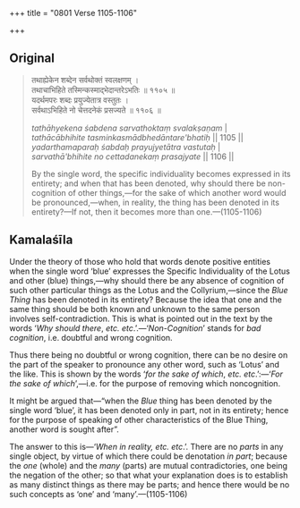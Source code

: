 +++
title = "0801 Verse 1105-1106"

+++
## Original 
>
> तथाह्येकेन शब्देन सर्वथोक्तं स्वलक्षणम् ।  
> तथाचाभिहिते तस्मिन्कस्माद्भेदान्तरेऽभतिः ॥ ११०५ ॥  
> यदर्थमपरः शब्दः प्रयुज्येतात्र वस्तुतः ।  
> सर्वथाऽभिहिते नो चेत्तदनेकं प्रसज्यते ॥ ११०६ ॥ 
>
> *tathāhyekena śabdena sarvathoktaṃ svalakṣaṇam* \|  
> *tathācābhihite tasminkasmādbhedāntare'bhatiḥ* \|\| 1105 \|\|  
> *yadarthamaparaḥ śabdaḥ prayujyetātra vastutaḥ* \|  
> *sarvathā'bhihite no cettadanekaṃ prasajyate* \|\| 1106 \|\| 
>
> By the single word, the specific individuality becomes expressed in its entirety; and when that has been denoted, why should there be non-cognition of other things,—for the sake of which another word would be pronounced,—when, in reality, the thing has been denoted in its entirety?—If not, then it becomes more than one.—(1105-1106)



## Kamalaśīla

Under the theory of those who hold that words denote positive entities when the single word ‘blue’ expresses the Specific Individuality of the Lotus and other (blue) things,—why should there be any absence of cognition of such other particular things as the Lotus and the Collyrium,—since the *Blue Thing* has been denoted in its entirety? Because the idea that one and the same thing should be both known and unknown to the same person involves self-contradiction. This is what is pointed out in the text by the words ‘*Why should there*, *etc. etc*.’.—‘*Non-Cognition*’ stands for *bad cognition*, i.e. doubtful and wrong cognition.

Thus there being no doubtful or wrong cognition, there can be no desire on the part of the speaker to pronounce any other word, such as ‘Lotus’ and the like. This is shown by the words ‘*for the sake of which*, *etc. etc*.’:—‘*For the sake of which*’,—i.e. for the purpose of removing which noncognition.

It might be argued that—“when the *Blue* thing has been denoted by the single word ‘blue’, it has been denoted only in part, not in its entirety; hence for the purpose of speaking of other characteristics of the Blue Thing, another word is sought after”.

The answer to this is—‘*When in reality, etc. etc*.’. There are no *parts* in any single object, by virtue of which there could be denotation *in* *part*; because the *one* (whole) and the *many* (parts) are mutual contradictories, one being the negation of the other; so that what your explanation does is to establish as many distinct things as there may be parts; and hence there would be no such concepts as ‘one’ and ‘many’.—(1105-1106)


